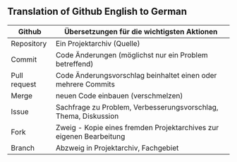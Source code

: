 ## Translation of Github English to German

| Github | Übersetzungen für die wichtigsten Aktionen |
|---|---|
| Repository | Ein Projektarchiv (Quelle) |
| Commit | Code Änderungen (möglichst nur ein Problem betreffend) | 
| Pull request | Code Änderungsvorschlag beinhaltet einen oder mehrere Commits |
| Merge | neuen Code einbauen (verschmelzen) |
| Issue | Sachfrage zu Problem, Verbesserungsvorschlag, Thema, Diskussion |
| Fork | Zweig - Kopie eines fremden Projektarchives zur eigenen Bearbeitung |
| Branch | Abzweig in Projektarchiv, Fachgebiet
